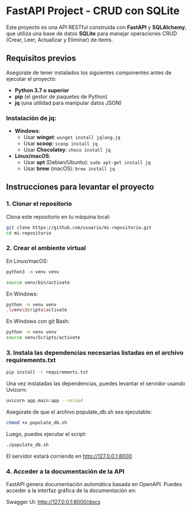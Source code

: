 # FastAPI Project - CRUD con SQLite

Este proyecto es una API RESTful construida con **FastAPI** y **SQLAlchemy**, que utiliza una base de datos **SQLite** para manejar operaciones CRUD (Crear, Leer, Actualizar y Eliminar) de ítems.

## Requisitos previos

Asegúrate de tener instalados los siguientes componentes antes de ejecutar el proyecto:

- **Python 3.7 o superior**
- **pip** (el gestor de paquetes de Python)
- **jq** (una utilidad para manipular datos JSON)

### Instalación de **jq**:
- **Windows**:
  - Usar **winget**: `winget install jqlang.jq`
  - Usar **scoop**: `scoop install jq`
  - Usar **Chocolatey**: `choco install jq`
- **Linux/macOS**:
  - Usar **apt** (Debian/Ubuntu): `sudo apt-get install jq`
  - Usar **brew** (macOS): `brew install jq`

## Instrucciones para levantar el proyecto

### 1. Clonar el repositorio

Clona este repositorio en tu máquina local:

```bash
git clone https://github.com/usuario/mi-repositorio.git
cd mi-repositorio
```

### 2. Crear el ambiente virtual

En Linux/macOS:
```bash
python3 -m venv venv
```
```bash
source venv/bin/activate
```

En Windows:
```bash
python -m venv venv
.\venv\Scripts\activate
```
En Windows con git Bash:
```bash
python -m venv venv
source venv/Scripts/activate
```

### 3. Instala las dependencias necesarias listadas en el archivo requirements.txt
```bash
pip install -r requirements.txt
```
Una vez instaladas las dependencias, puedes levantar el servidor usando Uvicorn:
```bash
uvicorn app.main:app --reload
```

Asegúrate de que el archivo populate_db.sh sea ejecutable:
```bash
chmod +x populate_db.sh
```

Luego, puedes ejecutar el script:
```bash
./populate_db.sh
```

El servidor estará corriendo en http://127.0.0.1:8000

### 4. Acceder a la documentación de la API

FastAPI genera documentación automática basada en OpenAPI. Puedes acceder a la interfaz gráfica de la documentación en:

Swagger UI: http://127.0.0.1:8000/docs
